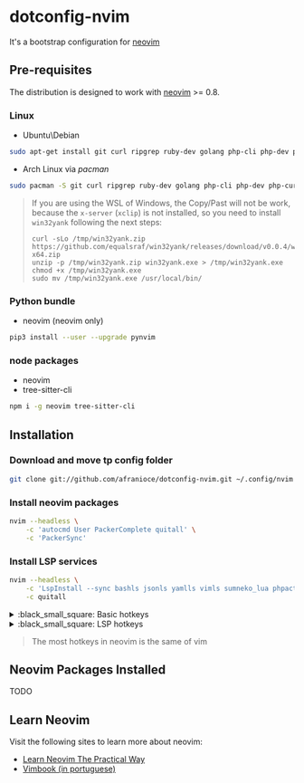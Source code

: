 # dotconfig-nvim

It's a bootstrap configuration for [neovim](https://neovim.io/)

## Pre-requisites

The distribution is designed to work with [neovim](https://github.com/neovim/neovim/wiki/Installing-Neovim) >= 0.8.

### Linux

* Ubuntu\Debian

```bash
sudo apt-get install git curl ripgrep ruby-dev golang php-cli php-dev php-curl php-mbstring python3-pip xclip bat
```

* Arch Linux via *pacman*

```bash
sudo pacman -S git curl ripgrep ruby-dev golang php-cli php-dev php-curl php-mbstring python3-pip xclip bat
```

> If you are using the WSL of Windows, the Copy/Past will not be work, because the `x-server` (`xclip`) is not installed, so you need to install `win32yank` following the next steps:
> ```shell
> curl -sLo /tmp/win32yank.zip https://github.com/equalsraf/win32yank/releases/download/v0.0.4/win32yank-x64.zip
> unzip -p /tmp/win32yank.zip win32yank.exe > /tmp/win32yank.exe
> chmod +x /tmp/win32yank.exe
> sudo mv /tmp/win32yank.exe /usr/local/bin/
> ```

### Python bundle

* neovim (neovim only)

```bash
pip3 install --user --upgrade pynvim
```

### node packages

* neovim
* tree-sitter-cli

```bash
npm i -g neovim tree-sitter-cli
```

## Installation

### Download and move tp config folder

```bash
git clone git://github.com/afranioce/dotconfig-nvim.git ~/.config/nvim
```

### Install neovim packages

```bash
nvim --headless \
    -c 'autocmd User PackerComplete quitall' \
    -c 'PackerSync'
```

### Install LSP services

```bash
nvim --headless \
    -c 'LspInstall --sync bashls jsonls yamlls vimls sumneko_lua phpactor tsserver cmake sqls gopls eslint angularls psalm zk dockerls pylsp' \
    -c quitall
```

<details>
<summary>:black_small_square: Basic hotkeys</summary>

#### Generics

Commands       | Descriptions
-------------- | -------
`,,`           | List all keymaps
`,ff`           | Find files
`,fg`           | Search grep
`,fo`           | Old files opened (History)
`Ctrl + /`      | Toggle terminal
`,lg`      | Open [Lazygit](https://github.com/jesseduffield/lazygit)
`,lg`      | Open [lazydocker](https://github.com/jesseduffield/lazydocker)
`gcc`      | Toggle comment line under the cursor
`gc`      | Toggle comment multiple lines for selected text
    
#### DAP (Debug Adapter Protocol)

Commands       | Descriptions
------------- | -------
`F5`          | Start debug or continue
`F6`          | Terminate
`F9`          | Toggle breakpoint
`F10`         | Step over
`Ctrl + F10`  | Run to cursor
`F11`         | Step into
`Shift + F11` | Step out

> Keymap based on Vistual Studio https://docs.microsoft.com/en-us/visualstudio/ide/default-keyboard-shortcuts-in-visual-studio?view=vs-2019

#### Buffer

Commands       | Descriptions
-------------- | -------
`cp`           | Copy current buffer relative path
`cP`           | Copy current buffer absolute path
`cf`           | Copy current buffer filename
`,c`           | Close current buffer
`,C`           | Force to close current buffer
`Ctrl + s`     | Save current buffer
`,sc`          | Toggle spell check
`J`            | Move selected text to up
`K`            | Move selected text to down
`>`            | Move selected text to left (Increment)
`<`            | Move selected text to right (Decrement)

#### Windows

Commands       | Descriptions
-------------- | -------
`sv`           | Open vertical window
`sh`           | Open horizontal window
`sc`           | Close current window
`so`           | Close other windows
`Alt + h`      | Move cursor to left window
`Alt + j`      | Move cursor to down window
`Alt + k`      | Move cursor to up window
`Alt + l`      | Move cursor to right window
`Ctrl + left`  | Resize window to left (-2 pixels)
`Ctrl + right` | Resize window to right (+2 pixels)
`s.`           | Resize window to left (-10 pixels)
`s,`           | Resize window to right (+10 pixels)
`Ctrl + Up`    | Resize window to up (-2 pixels)
`Ctrl + Down`  | Resize window to down (+2 pixels)
`sk`           | Resize window to up (-10 pixels)
`sj`           | Resize window to down (+10 pixels)
</details>

<details>
<summary>:black_small_square: LSP hotkeys</summary>

Commands     | Descriptions
------------ | -------
`,gD`        | Goto declaration
`,gd`        | Goto definition
`gr`         | Goto references
`ge` or `,e` | Goto documento symbol
`gw` or `,w` | Goto workspace symbol
`Ctrl + k`   | Show signature help
`Space + rn` | Rename the symbol under the cursor
`Space + ca` | Code action
`Space + f`  | Format buffer
`K`          | Show brief information about the symbol under the cursor

</details>

> The most hotkeys in neovim is the same of vim
    
## Neovim Packages Installed
    
TODO

## Learn Neovim

Visit the following sites to learn more about neovim:

* [Learn Neovim The Practical Way](https://alpha2phi.medium.com/learn-neovim-the-practical-way-8818fcf4830f)
* [Vimbook (in portuguese)](https://cassiobotaro.gitbooks.io/vimbook/content/)

